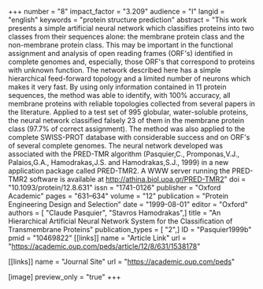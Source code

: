 +++
number = "8"
impact_factor = "3.209"
audience = "I"
langid = "english"
keywords = "protein structure prediction"
abstract = "This work presents a simple artificial neural network which classifies proteins into two classes from their sequences alone: the membrane protein class and the non-membrane protein class. This may be important in the functional assignment and analysis of open reading frames (ORF's) identified in complete genomes and, especially, those ORF's that correspond to proteins with unknown function. The network described here has a simple hierarchical feed-forward topology and a limited number of neurons which makes it very fast. By using only information contained in 11 protein sequences, the method was able to identify, with 100% accuracy, all membrane proteins with reliable topologies collected from several papers in the literature. Applied to a test set of 995 globular, water-soluble proteins, the neural network classified falsely 23 of them in the membrane protein class (97.7% of correct assignment). The method was also applied to the complete SWISS-PROT database with considerable success and on ORF's of several complete genomes. The neural network developed was associated with the PRED-TMR algorithm (Pasquier,C., Promponas,V.J., Palaios,G.A., Hamodrakas,J.S. and Hamodrakas,S.J., 1999) in a new application package called PRED-TMR2. A WWW server running the PRED-TMR2 software is available at http://athina.biol.uoa.gr/PRED-TMR2"
doi = "10.1093/protein/12.8.631"
issn = "1741-0126"
publisher = "Oxford Academic"
pages = "631–634"
volume = "12"
publication = "Protein Engineering Design and Selection"
date = "1999-08-01"
editor = "Oxford"
authors = [ "Claude Pasquier", "Stavros Hamodrakas",]
title = "An Hierarchical Artificial Neural Network System for the Classification of Transmembrane Proteins"
publication_types = [ "2",]
ID = "Pasquier1999b"
pmid = "10469822"
[[links]]
name = "Article Link"
url = "https://academic.oup.com/peds/article/12/8/631/1538178"

[[links]]
name = "Journal Site"
url = "https://academic.oup.com/peds"

[image]
preview_only = "true"
+++
